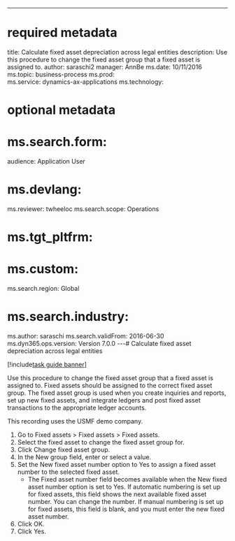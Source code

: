 --- 
# required metadata 
 
title: Calculate fixed asset depreciation across legal entities
description: Use this procedure to change the fixed asset group that a fixed asset is assigned to. 
author: saraschi2
manager: AnnBe 
ms.date: 10/11/2016
ms.topic: business-process 
ms.prod:  
ms.service: dynamics-ax-applications 
ms.technology:  
 
# optional metadata 
 
# ms.search.form:   
audience: Application User 
# ms.devlang:  
ms.reviewer: twheeloc
ms.search.scope: Operations 
# ms.tgt_pltfrm:  
# ms.custom:  
ms.search.region: Global
# ms.search.industry: 
ms.author: saraschi
ms.search.validFrom: 2016-06-30 
ms.dyn365.ops.version: Version 7.0.0 
---# Calculate fixed asset depreciation across legal entities

[!include[task guide banner](../../includes/task-guide-banner.md)]

Use this procedure to change the fixed asset group that a fixed asset is assigned to. Fixed assets should be assigned to the correct fixed asset group. The fixed asset group is used when you create inquiries and reports, set up new fixed assets, and integrate ledgers and post fixed asset transactions to the appropriate ledger accounts.
This recording uses the USMF demo company.

1. Go to Fixed assets > Fixed assets > Fixed assets.
2. Select the fixed asset to change the fixed asset group for.
3. Click Change fixed asset group.
4. In the New group field, enter or select a value.
5. Set the New fixed asset number option to Yes to assign a fixed asset number to the selected fixed asset.
    * The Fixed asset number field becomes available when the New fixed asset number option is set to Yes.   If automatic numbering is set up for fixed assets, this field shows the next available fixed asset number. You can change the number.   If manual numbering is set up for fixed assets, this field is blank, and you must enter the new fixed asset number.  
6. Click OK.
7. Click Yes.

